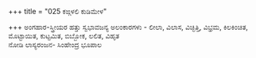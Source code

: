 +++
title = "025 ಕಙ್ಗಳಲಿ ಕುಡಿಮೇಳ"

+++
ಅಂಗಹಾರ-ಸ್ತ್ರೀಯರ ಹತ್ತು  ಸ್ವಭಾವಜನ್ಯ ಅಲಂಕಾರಗಳು - ಲೀಲಾ, ವಿಲಾಸ, ವಿಚ್ಛಿತ್ತಿ, ವಿಭ್ರಮ, ಕಿಲಕಿಂಚಿತ, ಮೊಟ್ಟಾಯಿತ, ಕುಟ್ಟಮಿತ, ಬಿಬ್ಬೋಕ, ಲಲಿತ, ವಿಹೃತ  
 ನೋಡಿ ಲಾಸ್ಯರಂಜನ- ಸಿಂಹೇಂದ್ರ ಭೂಪಾಲ